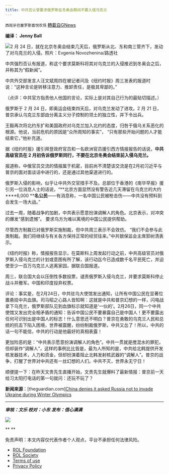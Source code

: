 ```yaml
---
title: 中共否认曾要求俄罗斯在冬奥会期间不要入侵乌克兰
---
```

`西班牙巴塞罗那喜悦农场` [轉載自GNews](https://gnews.org/zh-hans/2105648/)

**编译： Jenny Ball**

![](https://assets.gnews.org/wp-content/uploads/2022/03/tempsnip中共否认曾要求俄罗斯在冬奥会期间不要入侵乌克兰.png)2 月 24 日，就在北京冬奥会结束几天后，俄罗斯从北、东和南三管齐下，发动了对乌克兰的入侵。照片：Evgenia Novozhenina/路透社

中共强烈否认有报道，称这个要求莫斯科将其对乌克兰的入侵推迟到冬奥会之后，并称其为“假新闻”。

中共外交部发言人汪文斌周四在被记者问及《纽约时报》周三发表的报道时说：“这种言论是转移注意力、推卸责任，是极其卑鄙的。”

（点评：中共官方指责他人他国的言论，实际上是对其自己行为的最贴切描述。）

俄罗斯于 2 月 24 日，即奥运会结束四天后，对乌克兰发动了进攻。2 月 21 日，普京承认乌克兰东部由分离主义分子控制的领土的独立性，并下令出兵。

王毅再次将北约东扩和美国政府对乌克兰加入北约的态度，归咎于俄乌关系恶化的根源。他说，当前危机的原因是“众所周知的事实”， “只有那些开始问题的人才能结束它，”他补充道。

据《纽约时报》援引拜登政府官员和一名欧洲官员援引西方情报报告的话说，**中共高级官员在 2 月初告诉俄罗斯同行，不要在北京冬奥会结束前入侵乌克兰。**

报道称，中俄官员交流的情报属于机密，目前尚不清楚该交流是在2月初习近平与普京的面对面谈话中进行的，还是通过其他渠道进行的。

俄罗斯入侵的影响，似乎让中共外交官措手不及。总部位于香港的《南华早报》援引另一位消息人士的话说，“**北京方面显然没有警告近几天滞留在乌克兰的大约 ****6,000 ****名公民**——有消息称，一名中国公民被枪击伤——中共没有预料到会发生一场大战。”

过去一周，随着战争的加剧，中共表示愿意扮演调解人的角色。北京表示，对冲突的爆发“感到遗憾”。 要求乌方为难以离境的中国公民提供帮助。

尽管西方制裁已对俄罗斯实施制裁，但中共周三表示不会效仿。 “我们不会参与此类制裁。我们将继续与有关各方保持正常的经贸往来。”中共银保监会主席郭树清表示。

《纽约时报》称，情报报告显示，在莫斯科上周发起行动之前，中共高级官员对俄罗斯入侵乌克兰的计划或意图有所了解，该行动迄今已造成数千名平民死亡，并迫使至少一百万乌克兰人逃离家园，据联合国报道。

周三，联合国大会以压倒性多数投票，谴责俄罗斯入侵乌克兰，并要求莫斯科停止战斗并撤军。中国和印度投弃权票。

评论：事实是，在2月24日，中共驻乌大使馆发出通知，让所有中国公民在显著位置悬挂中共血旗。司马昭之心路人皆知啊：这就是中共和普京幻想的一样，闪电战拿下乌克兰，俄罗斯部队见到血旗标示就知道是‘一伙的’。2月26日，同一个中共使馆又发出完全相矛盾的通知：告诉中国公民不要暴露自己是中国人！更不要露出任何可识别出是中国人的标志！什么意思还不明白？普京在勇敢的乌克兰人民和总统的抗击下陷入困境，世界被震醒，纷纷制裁俄罗斯，中共又怂了！所以，中共的话一句不能信，中共的行动是他最好的真相表露！

更加险恶的是：“中共表示愿意扮演调解人的角色”。中共一贯就是搅混水的罪犯，但却装作“调解人”，这样的事例比比皆是，最为人所知的是，中共给北韩提供开发核发器技术，人力和资金，但却扮演着阻止北韩发射核武器的“调解人”。普京的战争，打醒了世界对中共还有一丝幻想的人们。中共不灭，世界永无宁日！

顺便提一下：在昨天文贵先生直播开始，文贵先生就爆料了最新情报：普京前一天给习太阳打电话的第一句就问：还玩不玩了？

**新闻来源**：[theguardian.com][China denies it asked Russia not to invade Ukraine during Winter Olympics](https://www.theguardian.com/world/2022/mar/02/china-russia-invade-ukraine-winter-olympics-beijing)

* * *

***审核：文乐
校对：小东
发布：信心满满***

![](https://assets.gnews.org/wp-content/uploads/2022/03/西喜-2.jpeg)

**
**

 

免责声明：本文内容仅代表作者个人观点，平台不承担任何法律风险。

- [ROL Foundation](https://rolfoundation.org/)
- [ROL Society](https://rolsociety.org/)
- [Terms of use](https://gnews.org/terms-of-use-3/)
- [Privacy Policy](https://gnews.org/privacy-policy/)
